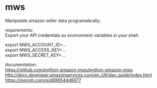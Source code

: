# mws

Manipulate amazon seller data programatically.

requirements:<br/>
Export your API credentials as environment variables in your shell.<br/>

export MWS_ACCOUNT_ID=...<br/>
export MWS_ACCESS_KEY=...<br/>
export MWS_SECRET_KEY=...<br/>

documentation:<br/>
https://github.com/python-amazon-mws/python-amazon-mws<br/>
http://docs.developer.amazonservices.com/en_UK/dev_guide/index.html<br/>
https://morioh.com/p/d896544d6977<br/>
